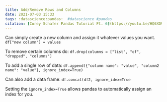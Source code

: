 ```yaml
---
title: Add/Remove Rows and Columns
date: 2021-07-03 15:33
tags: :datascience:pandas:  #datascience #pandas
citation: [Corey Schafer Pandas Tutorial Pt. 6](https://youtu.be/HQ6XO9eT-fc)
---
```


Can simply create a new column and assign it whatever values you want.
`df["new column"] = values`

To remove certain columns do:
`df.drop(columns = ["list", "of", "dropped", "columns"]`

To add a single row of data:
`df.append({"column name": "value", "column2 name": "value"}, ignore_index=True)`

Can also add a data frame:
`df.concat(df2, ignore_idex=True`

Setting the `ignore_index=True` allows pandas to automatically assign an index for you.

